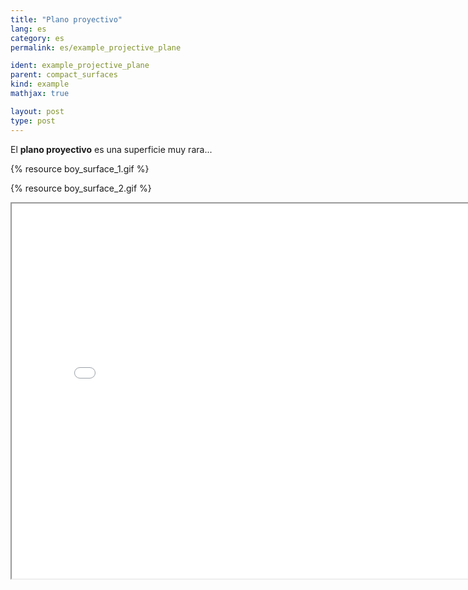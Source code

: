 ```yaml
---
title: "Plano proyectivo"
lang: es
category: es
permalink: es/example_projective_plane

ident: example_projective_plane
parent: compact_surfaces
kind: example
mathjax: true

layout: post
type: post
---
```


El **plano proyectivo** es una superficie muy rara...

{% resource boy_surface_1.gif %}

{% resource boy_surface_2.gif %}

<div class="resource img"><iframe width="800" height="600" allowfullscreen src="/images/images/boy_surface.html"></iframe><a class="ori" href="/images/images/boy_surface.html" download></a></div>
